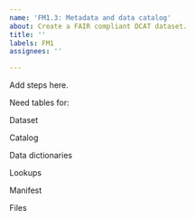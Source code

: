 ```yaml
---
name: 'FM1.3: Metadata and data catalog'
about: Create a FAIR compliant DCAT dataset.
title: ''
labels: FM1
assignees: ''

---
```


Add steps here.

Need tables for: 

Dataset 

Catalog 

Data dictionaries 

Lookups 

Manifest 

Files



